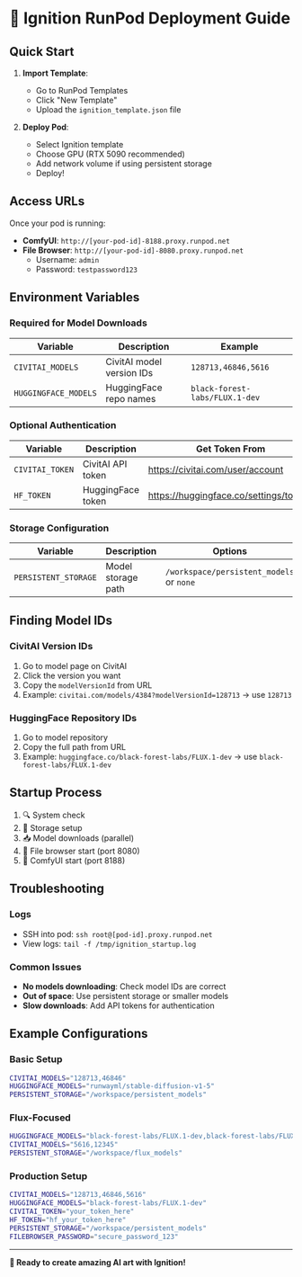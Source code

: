 # 🚀 Ignition RunPod Deployment Guide

## Quick Start

1. **Import Template**:
   - Go to RunPod Templates
   - Click "New Template"
   - Upload the `ignition_template.json` file

2. **Deploy Pod**:
   - Select Ignition template
   - Choose GPU (RTX 5090 recommended)
   - Add network volume if using persistent storage
   - Deploy!

## Access URLs

Once your pod is running:

- **ComfyUI**: `http://[your-pod-id]-8188.proxy.runpod.net`
- **File Browser**: `http://[your-pod-id]-8080.proxy.runpod.net`
  - Username: `admin`
  - Password: `testpassword123`

## Environment Variables

### Required for Model Downloads
| Variable | Description | Example |
|----------|-------------|---------|
| `CIVITAI_MODELS` | CivitAI model version IDs | `128713,46846,5616` |
| `HUGGINGFACE_MODELS` | HuggingFace repo names | `black-forest-labs/FLUX.1-dev` |

### Optional Authentication  
| Variable | Description | Get Token From |
|----------|-------------|----------------|
| `CIVITAI_TOKEN` | CivitAI API token | https://civitai.com/user/account |
| `HF_TOKEN` | HuggingFace token | https://huggingface.co/settings/tokens |

### Storage Configuration
| Variable | Description | Options |
|----------|-------------|---------|
| `PERSISTENT_STORAGE` | Model storage path | `/workspace/persistent_models` or `none` |

## Finding Model IDs

### CivitAI Version IDs
1. Go to model page on CivitAI
2. Click the version you want
3. Copy the `modelVersionId` from URL
4. Example: `civitai.com/models/4384?modelVersionId=128713` → use `128713`

### HuggingFace Repository IDs  
1. Go to model repository
2. Copy the full path from URL
3. Example: `huggingface.co/black-forest-labs/FLUX.1-dev` → use `black-forest-labs/FLUX.1-dev`

## Startup Process

1. 🔍 System check
2. 💾 Storage setup  
3. 📥 Model downloads (parallel)
4. 📁 File browser start (port 8080)
5. 🎨 ComfyUI start (port 8188)

## Troubleshooting

### Logs
- SSH into pod: `ssh root@[pod-id].proxy.runpod.net`
- View logs: `tail -f /tmp/ignition_startup.log`

### Common Issues
- **No models downloading**: Check model IDs are correct
- **Out of space**: Use persistent storage or smaller models
- **Slow downloads**: Add API tokens for authentication

## Example Configurations

### Basic Setup
```bash
CIVITAI_MODELS="128713,46846"
HUGGINGFACE_MODELS="runwayml/stable-diffusion-v1-5"
PERSISTENT_STORAGE="/workspace/persistent_models"
```

### Flux-Focused
```bash
HUGGINGFACE_MODELS="black-forest-labs/FLUX.1-dev,black-forest-labs/FLUX.1-schnell"
CIVITAI_MODELS="5616,12345"
PERSISTENT_STORAGE="/workspace/flux_models"
```

### Production Setup
```bash
CIVITAI_MODELS="128713,46846,5616"
HUGGINGFACE_MODELS="black-forest-labs/FLUX.1-dev"
CIVITAI_TOKEN="your_token_here"
HF_TOKEN="hf_your_token_here"
PERSISTENT_STORAGE="/workspace/persistent_models"
FILEBROWSER_PASSWORD="secure_password_123"
```

---
**🚀 Ready to create amazing AI art with Ignition!**
